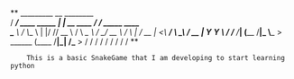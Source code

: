 ** _________              __              ________                       
 /   _____/ ____ _____  |  | __ ____    /  _____/_____    _____   ____  
 \_____  \ /    \\__  \ |  |/ // __ \  /   \  ___\__  \  /     \_/ __ \ 
 /        \   |  \/ __ \|    <\  ___/  \    \_\  \/ __ \|  Y Y  \  ___/ 
/_______  /___|  (____  /__|_ \\___  >  \______  (____  /__|_|  /\___  >
        \/     \/     \/     \/    \/          \/     \/      \/     \/ **
        
        This is a basic SnakeGame that I am developing to start learning python
